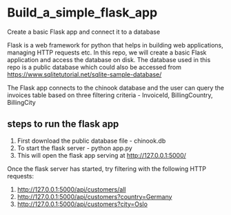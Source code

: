 # Build_a_simple_flask_app
Create a basic Flask app and connect it to a database

Flask is a web framework for python that helps in building web applications, managing HTTP requests etc.
In this repo, we will create a basic Flask application and access the database on disk. 
The database used in this repo is a public database which could also be accessed from https://www.sqlitetutorial.net/sqlite-sample-database/


The Flask app connects to the chinook database
and the user can query the invoices table based on three filtering criteria - InvoiceId, BillingCountry, BillingCity

## steps to run the flask app
1. First download the public database file - chinook.db
2. To start the flask server - python app.py
3. This will open  the flask app serving at http://127.0.0.1:5000/

Once the flask server has started, try filtering with the following HTTP requests:
1. http://127.0.0.1:5000/api/customers/all
2. http://127.0.0.1:5000/api/customers?country=Germany
3. http://127.0.0.1:5000/api/customers?city=Oslo

